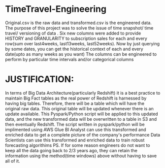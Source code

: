# TimeTravel-Engineering
Original.csv is the raw data and transformed.csv is the engineered data.
The purpose of this project was to solve the issue of time snapshot/ time travel/ versioning of data .
Six new columns were added to provide HISTORY and GRANULARITY to subscription sales for each and every row(sum over last4weeks, last13weeks, last52weeks). 
Now by just querying by some dates, you can get the historical context of each and every date(upto as many weeks as you want)
 The columns can be engineered to perform by particular time intervals and/or categorical columns
# JUSTIFICATION:
 In terms of Big Data Architecture(particularly Redshift) it is a best practice to maintain Big Fact tables as the real power of Redshift is harnessed by having big tables. Therefore, there will be a table which will have the original raw data. This original table will be updated whenever there is an update available. This Pyspark/Python script will be applied to this updated data, and the new transformed data will be overwritten to a table in S3 and then eventually Redshift.
 The script written in pyspark/python will be implimented using AWS Glue 
 BI Analyst can use this transformed and enriched data to get a complete picture of the company's performance
 Data Scientists can use this transformed and enriched data to train robust forecasting algorithims 
PS. If for some reason engineers do not want to keep all the data going back to 2/3 years ago, they can retain the information using the method(time windows) above without having to save all of it. 

